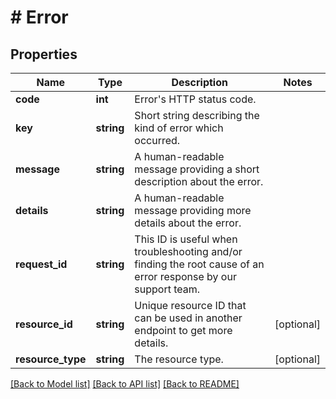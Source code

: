 # # Error

## Properties

Name | Type | Description | Notes
------------ | ------------- | ------------- | -------------
**code** | **int** | Error&#39;s HTTP status code. |
**key** | **string** | Short string describing the kind of error which occurred. |
**message** | **string** | A human-readable message providing a short description about the error. |
**details** | **string** | A human-readable message providing more details about the error. |
**request_id** | **string** | This ID is useful when troubleshooting and/or finding the root cause of an error response by our support team. |
**resource_id** | **string** | Unique resource ID that can be used in another endpoint to get more details. | [optional]
**resource_type** | **string** | The resource type. | [optional]

[[Back to Model list]](../../README.md#models) [[Back to API list]](../../README.md#endpoints) [[Back to README]](../../README.md)
